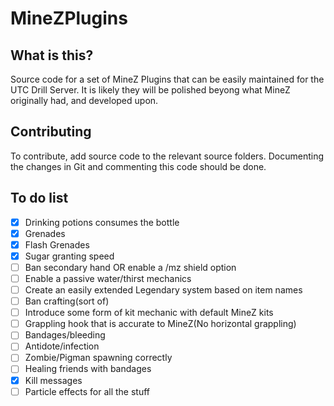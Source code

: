 # MineZPlugins
## What is this?

Source code for a set of MineZ Plugins that can be easily maintained for the UTC Drill Server. It is likely they will be polished beyong what MineZ originally had, and developed upon.

## Contributing

To contribute, add source code to the relevant source folders. Documenting the changes in Git and commenting this code should be done.

## To do list
- [x] Drinking potions consumes the bottle
- [x] Grenades
- [x] Flash Grenades
- [x] Sugar granting speed
- [ ] Ban secondary hand OR enable a /mz shield option
- [ ] Enable a passive water/thirst mechanics
- [ ] Create an easily extended Legendary system based on item names
- [ ] Ban crafting(sort of)
- [ ] Introduce some form of kit mechanic with default MineZ kits
- [ ] Grappling hook that is accurate to MineZ(No horizontal grappling)
- [ ] Bandages/bleeding
- [ ] Antidote/infection
- [ ] Zombie/Pigman spawning correctly
- [ ] Healing friends with bandages
- [x] Kill messages
- [ ] Particle effects for all the stuff
